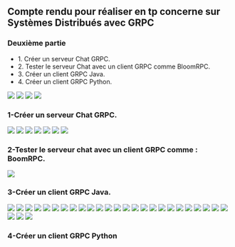 <h2>Compte rendu pour réaliser en tp concerne sur Systèmes Distribués avec GRPC</h2>
<h3>Deuxième partie</h3>
<ul>
<li>1. Créer un serveur Chat GRPC.</li>
<li>2. Tester le serveur Chat avec un client GRPC comme BloomRPC.</li>
<li>3. Créer un client GRPC Java.</li>
<li>4. Créer un client GRPC Python.</li>
</ul>



<img src="Photo/img12.png">
<img src="Photo/img13.png">
<img src="Photo/img14.png">
<img src="Photo/img15.png">

<h3>1-Créer un serveur Chat GRPC.</h3>

<img src="Photo/img16.png">

<img src="Photo/img17.png">
<img src="Photo/img18.png">
<img src="Photo/img19.png">
<img src="Photo/img20.png">

<img src="Photo/img21.png">

<img src="Photo/img22.png">
<h3>2-Tester le serveur chat avec un client GRPC comme : BoomRPC.</h3> 
<img src="Photo/img23.png">
<h3>3-Créer un client GRPC Java.</h3>
<img src="Photo/img24.png">
<img src="Photo/img25.png">
<img src="Photo/img26.png">
<img src="Photo/img27.png">
<img src="Photo/img28.png">
<img src="Photo/img29.png">
<img src="Photo/img30.png">
<img src="Photo/img31.png">
<img src="Photo/img32.png">
<img src="Photo/img33.png">
<img src="Photo/img34.png">
<img src="Photo/img35.png">
<img src="Photo/img36.png">
<img src="Photo/img37.png">
<img src="Photo/img38.png">
<img src="Photo/img39.png">
<img src="Photo/img40.png">


<img src="Photo/img41.png">
<img src="Photo/img42.png">
<img src="Photo/img43.png">
<img src="Photo/img44.png">
<img src="Photo/img45.png">
<img src="Photo/img46.png">
<img src="Photo/img47.png">
<img src="Photo/img48.png">
<img src="Photo/img49.png">
<img src="Photo/img50.png">
<img src="Photo/img51.png">

<h3>4-Créer un client GRPC Python</h3>




